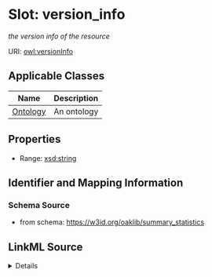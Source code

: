 # Slot: version_info
_the version info of the resource_


URI: [owl:versionInfo](http://www.w3.org/2002/07/owl#versionInfo)



<!-- no inheritance hierarchy -->




## Applicable Classes

| Name | Description |
| --- | --- |
[Ontology](Ontology.md) | An ontology






## Properties

* Range: [xsd:string](http://www.w3.org/2001/XMLSchema#string)







## Identifier and Mapping Information







### Schema Source


* from schema: https://w3id.org/oaklib/summary_statistics




## LinkML Source

<details>
```yaml
name: version_info
description: the version info of the resource
from_schema: https://w3id.org/oaklib/summary_statistics
rank: 1000
slot_uri: owl:versionInfo
alias: version_info
owner: Ontology
domain_of:
- Ontology
range: string

```
</details>